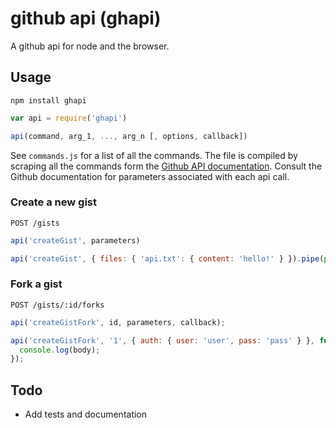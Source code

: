 # github api (ghapi)

A github api for node and the browser.

## Usage

```
npm install ghapi
```

```javascript
var api = require('ghapi')
```

```javascript
api(command, arg_1, ..., arg_n [, options, callback])
```

See `commands.js` for a list of all the commands. The file is compiled by scraping all the commands form the [Github API documentation](https://developer.github.com/v3/). Consult the Github documentation for parameters associated with each api call.


### Create a new gist

```
POST /gists
```

```javascript
api('createGist', parameters)
```

```javascript
api('createGist', { files: { 'api.txt': { content: 'hello!' } }).pipe(process.stdout);
```

### Fork a gist

```
POST /gists/:id/forks
```

```javascript
api('createGistFork', id, parameters, callback);
```

```javascript
api('createGistFork', '1', { auth: { user: 'user', pass: 'pass' } }, function (err, res, body) {
  console.log(body);
});
```

## Todo

- Add tests and documentation
